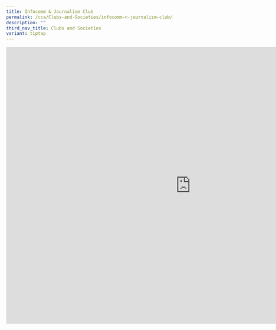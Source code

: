 ```yaml
---
title: Infocomm & Journalism Club
permalink: /cca/Clubs-and-Societies/infocomm-n-journalism-club/
description: ""
third_nav_title: Clubs and Societies
variant: tiptap
---
```

<div class="iframe-wrapper">
<iframe height="750" width="1000" allowfullscreen="true" frameborder="0" src="https://docs.google.com/document/d/e/2PACX-1vR8w04teYwrSKbuSk8rDshQCAJeVtgzfAP55QVn9ZgU7MAlSvC2rrx3_NDmuza96Zk1T06L0cGYHYZe/pub?embedded=true"></iframe>
</div>
<p></p>